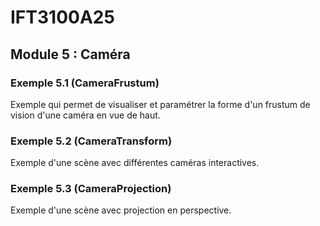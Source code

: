 # IFT3100A25

## Module 5 : Caméra

### Exemple 5.1 (CameraFrustum)

Exemple qui permet de visualiser et paramétrer la forme d'un frustum de vision d'une caméra en vue de haut.

### Exemple 5.2 (CameraTransform)

Exemple d'une scène avec différentes caméras interactives.

### Exemple 5.3 (CameraProjection)

Exemple d'une scène avec projection en perspective.
